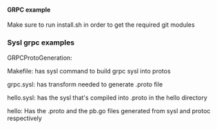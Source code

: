 #### GRPC example

Make sure to run install.sh in order to get the required git modules

### Sysl grpc examples

GRPCProtoGeneration:

Makefile: has sysl command to build grpc sysl into protos

grpc.sysl: has transform needed to generate .proto file

hello.sysl: has the sysl that's compiled into .proto in the hello directory

hello: Has the .proto and the pb.go files generated from sysl and protoc respectively
